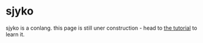 # sjyko

sjyko is a conlang. this page is still uner construction - head to [the tutorial](/tutorial) to learn it.
